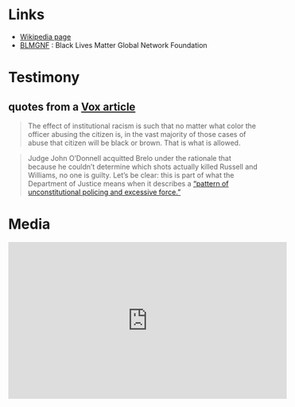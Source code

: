 
# Links
- [Wikipedia page](https://en.wikipedia.org/wiki/Black_Lives_Matter)
- [BLMGNF](https://blacklivesmatter.com/) : Black Lives Matter Global Network Foundation


# Testimony

## quotes from a [Vox article](https://www.vox.com/2015/5/28/8661977/race-police-officer)

>The effect of institutional racism is such that no matter what color the officer abusing the citizen is, in the vast majority of those cases of abuse that citizen will be black or brown. That is what is allowed.

> Judge John O’Donnell acquitted Brelo under the rationale that because he couldn’t determine which shots actually killed Russell and Williams, no one is guilty. Let’s be clear: this is part of what the Department of Justice means when it describes a [“pattern of unconstitutional policing and excessive force.”](http://nytimes.com/2015/05/26/us/cleveland-police.html)


# Media

<iframe width="560" height="315" src="https://www.youtube.com/embed/ItopNgRQiuY?start=220" title="YouTube video player" frameborder="0" allow="accelerometer; autoplay; clipboard-write; encrypted-media; gyroscope; picture-in-picture; web-share" allowfullscreen></iframe>